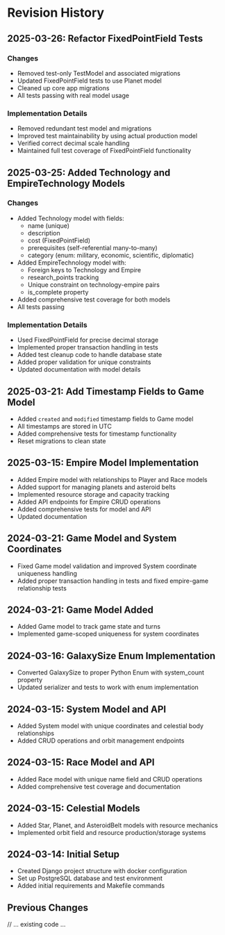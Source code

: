 # Revision History

## 2025-03-26: Refactor FixedPointField Tests
### Changes
- Removed test-only TestModel and associated migrations
- Updated FixedPointField tests to use Planet model
- Cleaned up core app migrations
- All tests passing with real model usage

### Implementation Details
- Removed redundant test model and migrations
- Improved test maintainability by using actual production model
- Verified correct decimal scale handling
- Maintained full test coverage of FixedPointField functionality

## 2025-03-25: Added Technology and EmpireTechnology Models

### Changes
- Added Technology model with fields:
  - name (unique)
  - description
  - cost (FixedPointField)
  - prerequisites (self-referential many-to-many)
  - category (enum: military, economic, scientific, diplomatic)
- Added EmpireTechnology model with:
  - Foreign keys to Technology and Empire
  - research_points tracking
  - Unique constraint on technology-empire pairs
  - is_complete property
- Added comprehensive test coverage for both models
- All tests passing

### Implementation Details
- Used FixedPointField for precise decimal storage
- Implemented proper transaction handling in tests
- Added test cleanup code to handle database state
- Added proper validation for unique constraints
- Updated documentation with model details

## 2025-03-21: Add Timestamp Fields to Game Model
- Added `created` and `modified` timestamp fields to Game model
- All timestamps are stored in UTC
- Added comprehensive tests for timestamp functionality
- Reset migrations to clean state

## 2025-03-15: Empire Model Implementation
- Added Empire model with relationships to Player and Race models
- Added support for managing planets and asteroid belts
- Implemented resource storage and capacity tracking
- Added API endpoints for Empire CRUD operations
- Added comprehensive tests for model and API
- Updated documentation 

## 2024-03-21: Game Model and System Coordinates
- Fixed Game model validation and improved System coordinate uniqueness handling
- Added proper transaction handling in tests and fixed empire-game relationship tests

## 2024-03-21: Game Model Added
- Added Game model to track game state and turns
- Implemented game-scoped uniqueness for system coordinates

## 2024-03-16: GalaxySize Enum Implementation
- Converted GalaxySize to proper Python Enum with system_count property
- Updated serializer and tests to work with enum implementation

## 2024-03-15: System Model and API
- Added System model with unique coordinates and celestial body relationships
- Added CRUD operations and orbit management endpoints

## 2024-03-15: Race Model and API
- Added Race model with unique name field and CRUD operations
- Added comprehensive test coverage and documentation

## 2024-03-15: Celestial Models
- Added Star, Planet, and AsteroidBelt models with resource mechanics
- Implemented orbit field and resource production/storage systems

## 2024-03-14: Initial Setup
- Created Django project structure with docker configuration
- Set up PostgreSQL database and test environment
- Added initial requirements and Makefile commands

## Previous Changes
// ... existing code ... 